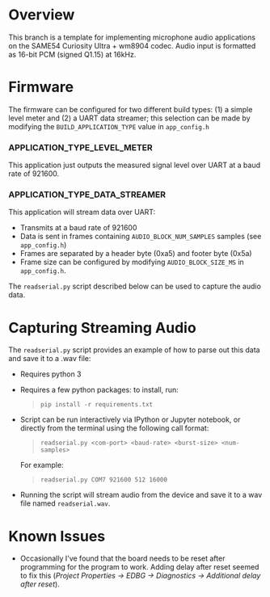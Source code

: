 # Overview
This branch is a template for implementing microphone audio applications on the
SAME54 Curiosity Ultra + wm8904 codec. Audio input is formatted as 16-bit PCM
(signed Q1.15) at 16kHz.

# Firmware
The firmware can be configured for two different build types: (1) a simple level
meter and (2) a UART data streamer; this selection can be made by modifying the
`BUILD_APPLICATION_TYPE` value in `app_config.h`

### APPLICATION_TYPE_LEVEL_METER
This application just outputs the measured signal level over UART at a baud rate
of 921600.

### APPLICATION_TYPE_DATA_STREAMER
This application will stream data over UART:

* Transmits at a baud rate of 921600
* Data is sent in frames containing `AUDIO_BLOCK_NUM_SAMPLES` samples (see `app_config.h`)
* Frames are separated by a header byte (0xa5) and footer byte (0x5a)
* Frame size can be configured by modifying `AUDIO_BLOCK_SIZE_MS` in `app_config.h`.

The `readserial.py` script described below can be used to capture the audio data.

# Capturing Streaming Audio
The `readserial.py` script provides an example of how to parse out this data and
save it to a .wav file:

* Requires python 3
* Requires a few python packages: to install, run:
  > `pip install -r requirements.txt`
* Script can be run interactively via IPython or Jupyter notebook, or directly
  from the terminal using the following call format:
  > `readserial.py <com-port> <baud-rate> <burst-size> <num-samples>`

  For example:
  > `readserial.py COM7 921600 512 16000`
* Running the script will stream audio from the device and save it to a wav file
named `readserial.wav`.

# Known Issues

* Occasionally I've found that the board needs to be reset after programming for
  the program to work. Adding delay after reset seemed to fix this (*Project
  Properties -> EDBG -> Diagnostics -> Additional delay after reset*).